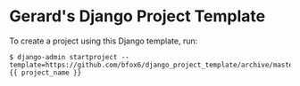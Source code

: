 # Gerard's Django Project Template

To create a project using this Django template, run:

    $ django-admin startproject --template=https://github.com/bfox6/django_project_template/archive/master.zip {{ project_name }}
    
